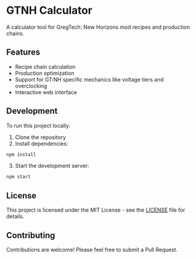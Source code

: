 # GTNH Calculator

A calculator tool for GregTech: New Horizons mod recipes and production chains.

## Features

- Recipe chain calculation
- Production optimization
- Support for GT:NH specific mechanics like voltage tiers and overclocking
- Interactive web interface

## Development

To run this project locally:

1. Clone the repository
2. Install dependencies:
```bash
npm install
```
3. Start the development server:
```bash
npm start
```

## License

This project is licensed under the MIT License - see the [LICENSE](LICENSE) file for details.

## Contributing

Contributions are welcome! Please feel free to submit a Pull Request. 